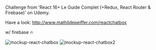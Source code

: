 Challenge from 'React 16+ Le Guide Complet (+Redux, React Router & Firebase)' on Udemy.
 
Have a look: http://www.mathildepeiffer.com/reactchatbox

 
 
w/ firebase  🔥    
  

![mockup-react-chatbox](https://user-images.githubusercontent.com/86634734/136636570-c328908b-51f8-4978-8378-f6695f07b44d.png)
![mockup-react-chatbox2](https://user-images.githubusercontent.com/86634734/136784102-c557efe5-e793-418c-a750-b1f20e48b2d0.png)
 
 
  
  
 
 
 
